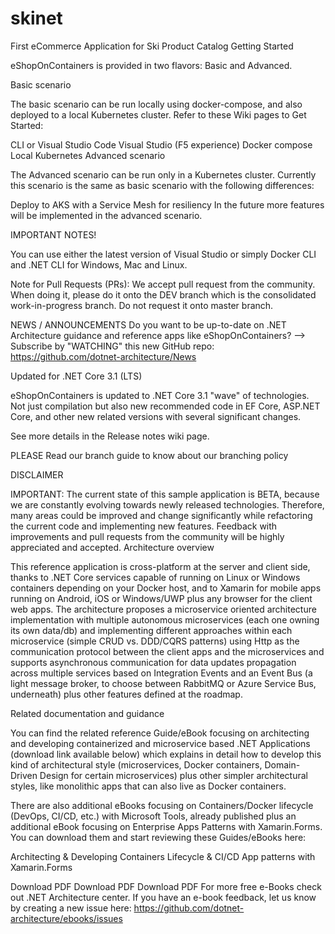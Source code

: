 # skinet
First eCommerce Application for Ski Product Catalog
Getting Started

eShopOnContainers is provided in two flavors: Basic and Advanced.

Basic scenario

The basic scenario can be run locally using docker-compose, and also deployed to a local Kubernetes cluster. Refer to these Wiki pages to Get Started:

CLI or Visual Studio Code
Visual Studio (F5 experience)
Docker compose
Local Kubernetes
Advanced scenario

The Advanced scenario can be run only in a Kubernetes cluster. Currently this scenario is the same as basic scenario with the following differences:

Deploy to AKS with a Service Mesh for resiliency
In the future more features will be implemented in the advanced scenario.

IMPORTANT NOTES!

You can use either the latest version of Visual Studio or simply Docker CLI and .NET CLI for Windows, Mac and Linux.

Note for Pull Requests (PRs): We accept pull request from the community. When doing it, please do it onto the DEV branch which is the consolidated work-in-progress branch. Do not request it onto master branch.

NEWS / ANNOUNCEMENTS Do you want to be up-to-date on .NET Architecture guidance and reference apps like eShopOnContainers? --> Subscribe by "WATCHING" this new GitHub repo: https://github.com/dotnet-architecture/News

Updated for .NET Core 3.1 (LTS)

eShopOnContainers is updated to .NET Core 3.1 "wave" of technologies. Not just compilation but also new recommended code in EF Core, ASP.NET Core, and other new related versions with several significant changes.

See more details in the Release notes wiki page.

PLEASE Read our branch guide to know about our branching policy

DISCLAIMER

IMPORTANT: The current state of this sample application is BETA, because we are constantly evolving towards newly released technologies. Therefore, many areas could be improved and change significantly while refactoring the current code and implementing new features. Feedback with improvements and pull requests from the community will be highly appreciated and accepted.
Architecture overview

This reference application is cross-platform at the server and client side, thanks to .NET Core services capable of running on Linux or Windows containers depending on your Docker host, and to Xamarin for mobile apps running on Android, iOS or Windows/UWP plus any browser for the client web apps. The architecture proposes a microservice oriented architecture implementation with multiple autonomous microservices (each one owning its own data/db) and implementing different approaches within each microservice (simple CRUD vs. DDD/CQRS patterns) using Http as the communication protocol between the client apps and the microservices and supports asynchronous communication for data updates propagation across multiple services based on Integration Events and an Event Bus (a light message broker, to choose between RabbitMQ or Azure Service Bus, underneath) plus other features defined at the roadmap.

 

Related documentation and guidance

You can find the related reference Guide/eBook focusing on architecting and developing containerized and microservice based .NET Applications (download link available below) which explains in detail how to develop this kind of architectural style (microservices, Docker containers, Domain-Driven Design for certain microservices) plus other simpler architectural styles, like monolithic apps that can also live as Docker containers.

There are also additional eBooks focusing on Containers/Docker lifecycle (DevOps, CI/CD, etc.) with Microsoft Tools, already published plus an additional eBook focusing on Enterprise Apps Patterns with Xamarin.Forms. You can download them and start reviewing these Guides/eBooks here:

Architecting & Developing	Containers Lifecycle & CI/CD	App patterns with Xamarin.Forms
		
Download PDF	Download PDF	Download PDF
For more free e-Books check out .NET Architecture center. If you have an e-book feedback, let us know by creating a new issue here: https://github.com/dotnet-architecture/ebooks/issues

